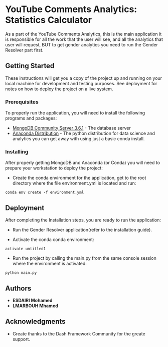 # YouTube Comments Analytics: Statistics Calculator

As a part of the YouTube Comments Analytics, this is the main application it is responsible for all the work that the user will see, and all the analytics that user will request, BUT to get gender analytics you need to run the Gender Resolver part first.
## Getting Started

These instructions will get you a copy of the project up and running on your local machine for development and testing purposes. See deployment for notes on how to deploy the project on a live system.

### Prerequisites

To properly run the application, you will need to install the following programs and packages:
* [MongoDB Community Server 3.6.1](https://www.mongodb.com/download-center#community) - The database server 
* [Anaconda Distribution](https://www.anaconda.com/distribution/) - The python distribution for data science and analytics 
 you can get away with using just a basic conda install.

### Installing

After properly getting MongoDB and Anaconda (or Conda) you will need to prepare your workstation to deploy the project:

* Create the conda environment for the application, get to the root directory where the file environment.yml is located and run:

```
conda env create -f environment.yml
```


## Deployment

After completing the Installation steps, you are ready to run the application:
* Run the Gender Resolver application(refer to the installation guide).

* Activate the conda conda environment:

```
activate untitled1
```
* Run the project by calling the main.py from the same console session where the environment is activated:

```
python main.py
```

## Authors

* **ESDAIRI Mohamed** 
* **LMARBOUH Mhamed** 


## Acknowledgments

* Greate thanks to the Dash Framework Community for the greate support.
